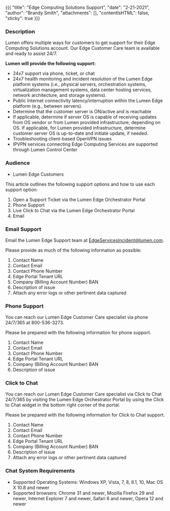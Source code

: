 {{{
  "title": "Edge Computing Solutions Support",
  "date": "2-21-2021",
  "author": "Brandy Smith",
  "attachments": [],
  "contentIsHTML": false,
  "sticky": true
}}}

### Description

Lumen offers multiple ways for customers to get support for their Edge Computing Solutions account.
Our Edge Customer Care team is available and ready to assist 24/7.

**Lumen will provide the following support:**

- 24x7 support via phone, ticket, or chat
- 24x7 health monitoring and incident resolution of the Lumen Edge platform systems (i.e., physical servers, orchestration systems, virtualization management systems, data center hosting services, network architecture, and storage systems).
- Public Internet connectivity latency/interruption within the Lumen Edge platform (e.g., between servers).
- Determine that the customer server is ON/active and is reachable
- If applicable, determine if server OS is capable of receiving updates from OS vendor or from Lumen provided infrastructure, depending on OS.
If applicable, for Lumen provided infrastructure, determine customer server OS is up-to-date and initiate update, if needed.
- Troubleshooting client-based OpenVPN issues
- IPVPN services connecting Edge Computing Services are supported through Lumen Control Center

### Audience

* Lumen Edge Customers

This article outlines the following support options and how to use each support option:

1. Open a Support Ticket via the Lumen Edge Orchestrator Portal
2. Phone Support
3. Live Click to Chat via the Lumen Edge Orchestrator Portal
4. Email

### Email Support

Email the Lumen Edge Support team at [EdgeServicesIncident@lumen.com](mailto:EdgeServicesIncident@lumen.com).

Please provide as much of the following information as possible:
1. Contact Name
2. Contact Email
3. Contact Phone Number
4. Edge Portal Tenant URL
5. Company (Billing Account Number) BAN
6. Description of issue
7. Attach any error logs or other pertinent data captured


### Phone Support

You can reach our Lumen Edge Customer Care specialist via phone 24/7/365 at 800-536-3273.

Please be prepared with the following information for phone support.

1. Contact Name
2. Contact Email
3. Contact Phone Number
4. Edge Portal Tenant URL
5. Company (Billing Account Number) BAN
6. Description of issue

### Click to Chat

You can reach our Lumen Edge Customer Care specialist via Click to Chat 24/7/365 by visiting the Lumen Edge Orchestrator Portal by using the Click to Chat widget in the bottom right corner of the portal.

Please be prepared with the following information for Click to Chat support.

1. Contact Name
2. Contact Email
3. Contact Phone Number
4. Edge Portal Tenant URL
5. Company (Billing Account Number) BAN
6. Description of issue
7. Attach any error logs or other pertinent data captured

### Chat System Requirements

* Supported Operating Systems: Windows XP, Vista, 7, 8, 8.1, 10, Mac OS X 10.8 and newer
* Supported browsers: Chrome 31 and newer, Mozilla Firefox 29 and newer, Internet Explorer 7 and newer, Safari 6 and newer, Opera 12 and newer
